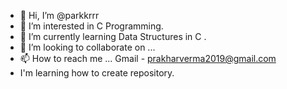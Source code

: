 - 👋 Hi, I’m @parkkrrr
- 👀 I’m interested in C Programming.
- 🌱 I’m currently learning Data Structures in C .
- 💞️ I’m looking to collaborate on ...
- 📫 How to reach me ... Gmail - prakharverma2019@gmail.com
- I'm learning how to create repository.
<!---
parkkrrr/parkkrrr is a ✨ special ✨ repository because its `README.md` (this file) appears on your GitHub profile.
You can click the Preview link to take a look at your changes.
--->
